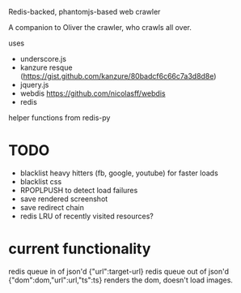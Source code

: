 Redis-backed, phantomjs-based web crawler

A companion to Oliver the crawler, who crawls all over.

uses

  * underscore.js
  * kanzure resque (https://gist.github.com/kanzure/80badcf6c66c7a3d8d8e)
  * jquery.js
  * webdis https://github.com/nicolasff/webdis
  * redis

helper functions from redis-py

TODO
====

  * blacklist heavy hitters (fb, google, youtube) for faster loads
  * blacklist css
  * RPOPLPUSH to detect load failures
  * save rendered screenshot
  * save redirect chain
  * redis LRU of recently visited resources?

current functionality
=====================

redis queue in of json'd {"url":target-url}
redis queue out of json'd {"dom":dom,"url":url,"ts":ts}
renders the dom, doesn't load images.
